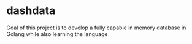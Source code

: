 # dashdata
Goal of this project is to develop a fully capable in memory database in Golang while also learning the language
